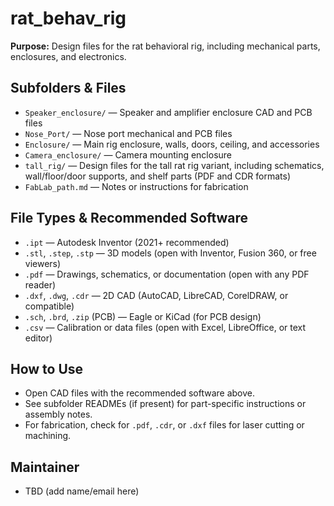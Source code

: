 # rat_behav_rig

**Purpose:**
Design files for the rat behavioral rig, including mechanical parts, enclosures, and electronics.

## Subfolders & Files

- `Speaker_enclosure/` — Speaker and amplifier enclosure CAD and PCB files
- `Nose_Port/` — Nose port mechanical and PCB files
- `Enclosure/` — Main rig enclosure, walls, doors, ceiling, and accessories
- `Camera_enclosure/` — Camera mounting enclosure
- `tall_rig/` — Design files for the tall rat rig variant, including schematics, wall/floor/door supports, and shelf parts (PDF and CDR formats)
- `FabLab_path.md` — Notes or instructions for fabrication

## File Types & Recommended Software

- `.ipt` — Autodesk Inventor (2021+ recommended)
- `.stl`, `.step`, `.stp` — 3D models (open with Inventor, Fusion 360, or free viewers)
- `.pdf` — Drawings, schematics, or documentation (open with any PDF reader)
- `.dxf`, `.dwg`, `.cdr` — 2D CAD (AutoCAD, LibreCAD, CorelDRAW, or compatible)
- `.sch`, `.brd`, `.zip` (PCB) — Eagle or KiCad (for PCB design)
- `.csv` — Calibration or data files (open with Excel, LibreOffice, or text editor)

## How to Use

- Open CAD files with the recommended software above.
- See subfolder READMEs (if present) for part-specific instructions or assembly notes.
- For fabrication, check for `.pdf`, `.cdr`, or `.dxf` files for laser cutting or machining.

## Maintainer

- TBD (add name/email here) 